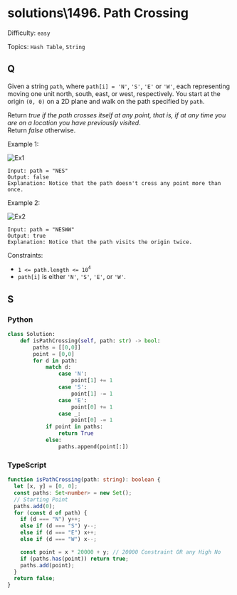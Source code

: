 # solutions\1496. Path Crossing

Difficulty: `easy`

Topics: `Hash Table`, `String`

## Q

Given a string `path`, where `path[i] = 'N'`, `'S'`, `'E'` or `'W'`, each representing moving one unit north, south, east, or west, respectively. You start at the origin `(0, 0)` on a 2D plane and walk on the path specified by `path`.

Return _true if the path crosses itself at any point, that is, if at any time you are on a location you have previously visited_.
<br>Return _false_ otherwise.

Example 1:

![Ex1](https://assets.leetcode.com/uploads/2020/06/10/screen-shot-2020-06-10-at-123929-pm.png)

```
Input: path = "NES"
Output: false
Explanation: Notice that the path doesn't cross any point more than once.
```

Example 2:

![Ex2](https://assets.leetcode.com/uploads/2020/06/10/screen-shot-2020-06-10-at-123843-pm.png)

```
Input: path = "NESWW"
Output: true
Explanation: Notice that the path visits the origin twice.
```

Constraints:

- `1 <= path.length <= 10`<sup>`4`</sup>
- `path[i]` is either `'N'`, `'S'`, `'E'`, or `'W'`.

## S

### Python

```python
class Solution:
    def isPathCrossing(self, path: str) -> bool:
        paths = [[0,0]]
        point = [0,0]
        for d in path:
            match d:
                case 'N':
                    point[1] += 1
                case 'S':
                    point[1] -= 1
                case 'E':
                    point[0] += 1
                case _:
                    point[0] -= 1
            if point in paths:
                return True
            else:
                paths.append(point[:])
```

### TypeScript

```ts
function isPathCrossing(path: string): boolean {
  let [x, y] = [0, 0];
  const paths: Set<number> = new Set();
  // Starting Point
  paths.add(0);
  for (const d of path) {
    if (d === "N") y++;
    else if (d === "S") y--;
    else if (d === "E") x++;
    else if (d === "W") x--;

    const point = x * 20000 + y; // 20000 Constraint OR any High No
    if (paths.has(point)) return true;
    paths.add(point);
  }
  return false;
}
```
